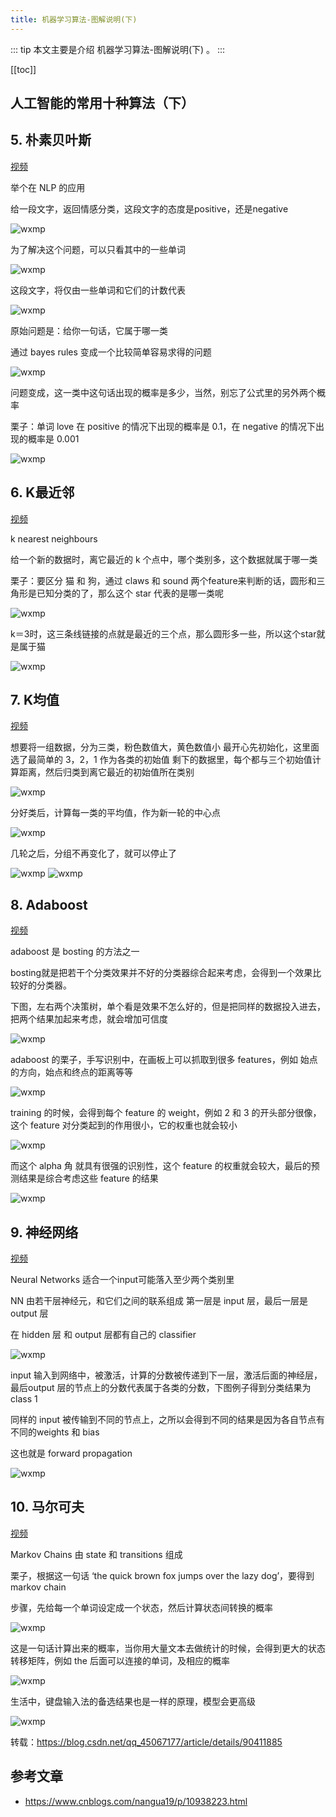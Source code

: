 ```yaml
---
title: 机器学习算法-图解说明(下)
---
```


::: tip
本文主要是介绍 机器学习算法-图解说明(下) 。
:::

[[toc]]

## 人工智能的常用十种算法（下）

## 5. 朴素贝叶斯
[视频](https://www.youtube.com/watch?v=TpjPzKODuXo)

举个在 NLP 的应用

给一段文字，返回情感分类，这段文字的态度是positive，还是negative

<img class= "zoom-custom-imgs" :src="$withBase('/assets/img/ai/mlalgorithm/photointro2/1363609-20190528162715002-1025526072.jpg')" alt="wxmp">

为了解决这个问题，可以只看其中的一些单词

<img class= "zoom-custom-imgs" :src="$withBase('/assets/img/ai/mlalgorithm/photointro2/1363609-20190528162722246-1851754391.jpg')" alt="wxmp">

这段文字，将仅由一些单词和它们的计数代表

<img class= "zoom-custom-imgs" :src="$withBase('/assets/img/ai/mlalgorithm/photointro2/1363609-20190528162728179-7557497.jpg')" alt="wxmp">

原始问题是：给你一句话，它属于哪一类

通过 bayes rules 变成一个比较简单容易求得的问题

<img class= "zoom-custom-imgs" :src="$withBase('/assets/img/ai/mlalgorithm/photointro2/1363609-20190528162734966-2062642184.jpg')" alt="wxmp">

问题变成，这一类中这句话出现的概率是多少，当然，别忘了公式里的另外两个概率

栗子：单词 love 在 positive 的情况下出现的概率是 0.1，在 negative 的情况下出现的概率是 0.001

<img class= "zoom-custom-imgs" :src="$withBase('/assets/img/ai/mlalgorithm/photointro2/1363609-20190528162743044-123878169.jpg')" alt="wxmp">

## 6. K最近邻
[视频](https://www.youtube.com/watch?v=zHbxbb2ye3E)

k nearest neighbours

给一个新的数据时，离它最近的 k 个点中，哪个类别多，这个数据就属于哪一类

栗子：要区分 猫 和 狗，通过 claws 和 sound 两个feature来判断的话，圆形和三角形是已知分类的了，那么这个 star 代表的是哪一类呢

<img class= "zoom-custom-imgs" :src="$withBase('/assets/img/ai/mlalgorithm/photointro2/1363609-20190528162904314-94014037.jpg')" alt="wxmp">

k＝3时，这三条线链接的点就是最近的三个点，那么圆形多一些，所以这个star就是属于猫

<img class= "zoom-custom-imgs" :src="$withBase('/assets/img/ai/mlalgorithm/photointro2/1363609-20190528162915550-169986647.jpg')" alt="wxmp">

## 7. K均值
[视频](https://www.youtube.com/watch?v=zHbxbb2ye3E)

想要将一组数据，分为三类，粉色数值大，黄色数值小
最开心先初始化，这里面选了最简单的 3，2，1 作为各类的初始值
剩下的数据里，每个都与三个初始值计算距离，然后归类到离它最近的初始值所在类别

<img class= "zoom-custom-imgs" :src="$withBase('/assets/img/ai/mlalgorithm/photointro2/1363609-20190528162938381-2040032560.jpg')" alt="wxmp">

分好类后，计算每一类的平均值，作为新一轮的中心点

<img class= "zoom-custom-imgs" :src="$withBase('/assets/img/ai/mlalgorithm/photointro2/1363609-20190528162943395-1058934206.jpg')" alt="wxmp">

几轮之后，分组不再变化了，就可以停止了

<img class= "zoom-custom-imgs" :src="$withBase('/assets/img/ai/mlalgorithm/photointro2/1363609-20190528162954972-1619349820.jpg')" alt="wxmp">

<img class= "zoom-custom-imgs" :src="$withBase('/assets/img/ai/mlalgorithm/photointro2/1363609-20190528163007861-424331964.jpg')" alt="wxmp">

## 8. Adaboost
[视频](https://www.youtube.com/watch?v=rz9dnmHmZsY)

adaboost 是 bosting 的方法之一

bosting就是把若干个分类效果并不好的分类器综合起来考虑，会得到一个效果比较好的分类器。

下图，左右两个决策树，单个看是效果不怎么好的，但是把同样的数据投入进去，把两个结果加起来考虑，就会增加可信度

<img class= "zoom-custom-imgs" :src="$withBase('/assets/img/ai/mlalgorithm/photointro2/1363609-20190528163037244-1651598459.jpg')" alt="wxmp">

adaboost 的栗子，手写识别中，在画板上可以抓取到很多 features，例如 始点的方向，始点和终点的距离等等

<img class= "zoom-custom-imgs" :src="$withBase('/assets/img/ai/mlalgorithm/photointro2/1363609-20190528163045080-483096861.jpg')" alt="wxmp">

training 的时候，会得到每个 feature 的 weight，例如 2 和 3 的开头部分很像，这个 feature 对分类起到的作用很小，它的权重也就会较小

<img class= "zoom-custom-imgs" :src="$withBase('/assets/img/ai/mlalgorithm/photointro2/1363609-20190528163051599-1266822533.jpg')" alt="wxmp">

而这个 alpha 角 就具有很强的识别性，这个 feature 的权重就会较大，最后的预测结果是综合考虑这些 feature 的结果

<img class= "zoom-custom-imgs" :src="$withBase('/assets/img/ai/mlalgorithm/photointro2/1363609-20190528163058241-134085146.jpg')" alt="wxmp">

## 9. 神经网络
[视频](https://www.youtube.com/watch?v=P2HPcj8lRJE&index=2&list=PLjJh1vlSEYgvGod9wWiydumYl8hOXixNu)

Neural Networks 适合一个input可能落入至少两个类别里

NN 由若干层神经元，和它们之间的联系组成
第一层是 input 层，最后一层是 output 层

在 hidden 层 和 output 层都有自己的 classifier

<img class= "zoom-custom-imgs" :src="$withBase('/assets/img/ai/mlalgorithm/photointro2/1363609-20190528163133677-1097737182.jpg')" alt="wxmp">

input 输入到网络中，被激活，计算的分数被传递到下一层，激活后面的神经层，最后output 层的节点上的分数代表属于各类的分数，下图例子得到分类结果为 class 1

同样的 input 被传输到不同的节点上，之所以会得到不同的结果是因为各自节点有不同的weights 和 bias

这也就是 forward propagation

<img class= "zoom-custom-imgs" :src="$withBase('/assets/img/ai/mlalgorithm/photointro2/1363609-20190528163140474-1114143555.jpg')" alt="wxmp">

## 10. 马尔可夫
[视频](https://www.youtube.com/watch?v=56mGTszb_iM)

Markov Chains 由 state 和 transitions 组成

栗子，根据这一句话 ‘the quick brown fox jumps over the lazy dog’，要得到 markov chain

步骤，先给每一个单词设定成一个状态，然后计算状态间转换的概率

<img class= "zoom-custom-imgs" :src="$withBase('/assets/img/ai/mlalgorithm/photointro2/1363609-20190528163158689-418140667.jpg')" alt="wxmp">

这是一句话计算出来的概率，当你用大量文本去做统计的时候，会得到更大的状态转移矩阵，例如 the 后面可以连接的单词，及相应的概率

<img class= "zoom-custom-imgs" :src="$withBase('/assets/img/ai/mlalgorithm/photointro2/1363609-20190528163210591-2070060481.jpg')" alt="wxmp">

生活中，键盘输入法的备选结果也是一样的原理，模型会更高级

<img class= "zoom-custom-imgs" :src="$withBase('/assets/img/ai/mlalgorithm/photointro2/1363609-20190528163226297-1553931628.jpg')" alt="wxmp">

转载：https://blog.csdn.net/qq_45067177/article/details/90411885

## 参考文章
* https://www.cnblogs.com/nangua19/p/10938223.html